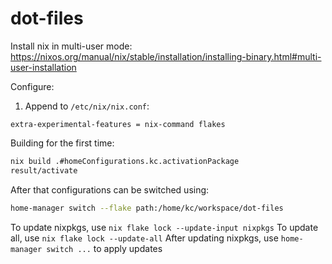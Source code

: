 # dot-files

Install nix in multi-user mode:
https://nixos.org/manual/nix/stable/installation/installing-binary.html#multi-user-installation

Configure:
1. Append to `/etc/nix/nix.conf`:
```
extra-experimental-features = nix-command flakes
```

Building for the first time:
```sh
nix build .#homeConfigurations.kc.activationPackage
result/activate
```

After that configurations can be switched using:
```sh
home-manager switch --flake path:/home/kc/workspace/dot-files
```

To update nixpkgs, use `nix flake lock --update-input nixpkgs`
To update all, use `nix flake lock --update-all`
After updating nixpkgs, use `home-manager switch ...` to apply updates
